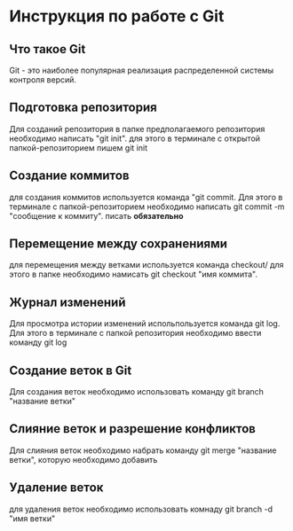 # Инструкция по работе с Git

## Что такое Git
Git - это наиболее популярная реализация распределенной системы контроля версий.
## Подготовка репозитория
Для созданий репозитория в папке предполагаемого репозитория 
необходимо написать "git init".
для этого в терминале с открытой папкой-репозиторием пишем git init
## Создание коммитов
для создания коммитов используется команда "git commit. 
Для этого в терминале с папкой-репозиторием необходимо написать git commit -m "сообщение к коммиту". писать **обязательно**
## Перемещение между сохранениями
для перемещения между ветками используется команда checkout/ для этого в папке необходимо намисать git checkout "имя коммита".
## Журнал изменений
Для просмотра истории изменений испольпользуется команда git log. 
Для этого в терминале с папкой репозитория необходимо ввести команду git log
## Создание веток в Git
Для создания веток необходимо использовать команду git branch "название ветки"
## Слияние веток и разрешение конфликтов
Для слияния веток необходимо набрать команду git merge "название ветки", которую необходимо добавить
## Удаление веток 
для удаления веток необходимо использовать комнаду git branch -d "имя ветки"